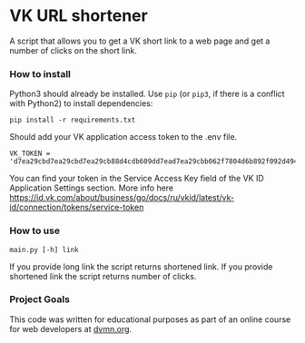 # VK URL shortener

A script that allows you to get a VK short link to a web page and get a number of clicks on the short link.

### How to install

Python3 should already be installed. 
Use `pip` (or `pip3`, if there is a conflict with Python2) to install dependencies:
```
pip install -r requirements.txt
```

Should add your VK application access token to the .env file.
```
VK_TOKEN = 'd7ea29cbd7ea29cbd7ea29cb88d4cdb609dd7ead7ea29cbb062f7804d6b892f092d494b' 
```
You can find your token in the Service Access Key field of the VK ID Application Settings section. More info here https://id.vk.com/about/business/go/docs/ru/vkid/latest/vk-id/connection/tokens/service-token


### How to use
```
main.py [-h] link
```
If you provide long link the script returns shortened link. If you provide shortened link the script returns number of clicks.


### Project Goals

This code was written for educational purposes as part of an online course for web developers at [dvmn.org](https://dvmn.org/).